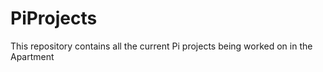 # PiProjects

This repository contains all the current Pi projects being worked on in the Apartment
